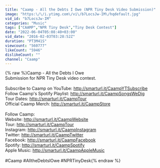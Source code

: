 ```yaml
---
title: "Caamp - All the Debts I Owe (NPR Tiny Desk Video Submission)"
image: "https:\/\/i.ytimg.com\/vi\/b7LocsJw-IM\/hqdefault.jpg"
vid_id: "b7LocsJw-IM"
categories: "Music"
tags: ["CAAMP","NPR Tiny Desk","Tiny Desk Contest"]
date: "2022-06-04T05:08:40+03:00"
vid_date: "2016-02-03T03:28:52Z"
duration: "PT3M41S"
viewcount: "560777"
likeCount: "5946"
dislikeCount: ""
channel: "Caamp"
---
```

{% raw %}Caamp - All the Debts I Owe <br />Submission for NPR Tiny Desk video contest.<br /><br />Subscribe to Caamp on YouTube: <a rel="nofollow" target="blank" href="http://smarturl.it/CaampYTSubscribe">http://smarturl.it/CaampYTSubscribe</a><br />Follow Caamp's Spotify Playlist: <a rel="nofollow" target="blank" href="http://smarturl.it/CaampSongsWeDig">http://smarturl.it/CaampSongsWeDig</a><br />Tour Dates: <a rel="nofollow" target="blank" href="http://smarturl.it/CaampTour">http://smarturl.it/CaampTour</a><br />Official Caamp Merch: <a rel="nofollow" target="blank" href="http://smarturl.it/CaampStore">http://smarturl.it/CaampStore</a><br /><br />Follow Caamp:<br />Website: <a rel="nofollow" target="blank" href="http://smarturl.it/CaampWebsite">http://smarturl.it/CaampWebsite</a><br />Tour: <a rel="nofollow" target="blank" href="http://smarturl.it/CaampTour">http://smarturl.it/CaampTour</a><br />Instagram: <a rel="nofollow" target="blank" href="http://smarturl.it/CaampInstagram">http://smarturl.it/CaampInstagram</a><br />Twitter: <a rel="nofollow" target="blank" href="http://smarturl.it/CaampTwitter">http://smarturl.it/CaampTwitter</a><br />Facebook: <a rel="nofollow" target="blank" href="http://smarturl.it/CaampFacebook">http://smarturl.it/CaampFacebook</a><br />Spotify: <a rel="nofollow" target="blank" href="http://smarturl.it/CaampSpotify">http://smarturl.it/CaampSpotify</a><br />Apple Music: <a rel="nofollow" target="blank" href="http://smarturl.it/CaampAppleMusic">http://smarturl.it/CaampAppleMusic</a><br /><br />#Caamp #AlltheDebtsIOwe #NPRTinyDesk{% endraw %}
